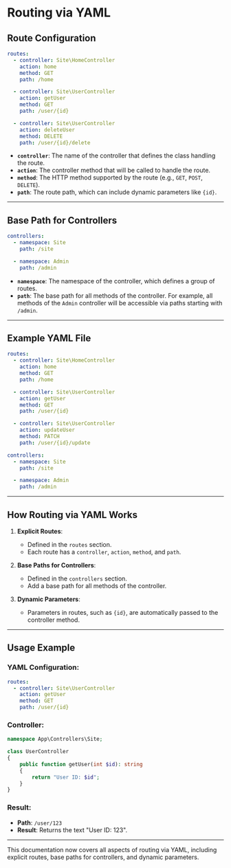 
# Routing via YAML

## Route Configuration
```yaml
routes:
  - controller: Site\HomeController
    action: home
    method: GET
    path: /home

  - controller: Site\UserController
    action: getUser
    method: GET
    path: /user/{id}

  - controller: Site\UserController
    action: deleteUser
    method: DELETE
    path: /user/{id}/delete
```
- **`controller`**: The name of the controller that defines the class handling the route.
- **`action`**: The controller method that will be called to handle the route.
- **`method`**: The HTTP method supported by the route (e.g., `GET`, `POST`, `DELETE`).
- **`path`**: The route path, which can include dynamic parameters like `{id}`.

---

## Base Path for Controllers
```yaml
controllers:
  - namespace: Site
    path: /site

  - namespace: Admin
    path: /admin
```
- **`namespace`**: The namespace of the controller, which defines a group of routes.
- **`path`**: The base path for all methods of the controller. For example, all methods of the `Admin` controller will be accessible via paths starting with `/admin`.

---

## Example YAML File
```yaml
routes:
  - controller: Site\HomeController
    action: home
    method: GET
    path: /home

  - controller: Site\UserController
    action: getUser
    method: GET
    path: /user/{id}

  - controller: Site\UserController
    action: updateUser
    method: PATCH
    path: /user/{id}/update

controllers:
  - namespace: Site
    path: /site

  - namespace: Admin
    path: /admin
```

---

## How Routing via YAML Works
1. **Explicit Routes**:
   - Defined in the `routes` section.
   - Each route has a `controller`, `action`, `method`, and `path`.

2. **Base Paths for Controllers**:
   - Defined in the `controllers` section.
   - Add a base path for all methods of the controller.

3. **Dynamic Parameters**:
   - Parameters in routes, such as `{id}`, are automatically passed to the controller method.

---

## Usage Example
### YAML Configuration:
```yaml
routes:
  - controller: Site\UserController
    action: getUser
    method: GET
    path: /user/{id}
```

### Controller:
```php
namespace App\Controllers\Site;

class UserController
{
    public function getUser(int $id): string
    {
        return "User ID: $id";
    }
}
```

### Result:
- **Path**: `/user/123`
- **Result**: Returns the text "User ID: 123".

---

This documentation now covers all aspects of routing via YAML, including explicit routes, base paths for controllers, and dynamic parameters.
